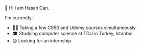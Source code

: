👋 Hi I am Hasan Can.

I'm currently:
- 👨‍💻 Taking a few CS50 and Udemy courses simultaneously.
- 🎓 Studying computer science at TDU in Turkey, Istanbul.
- 😄 Looking for an internship.


<!--
**candizd/candizd** is a ✨ _special_ ✨ repository because its `README.md` (this file) appears on your GitHub profile.

Here are some ideas to get you started:

- 🔭 I’m currently working on ...
- 🌱 I’m currently learning ...
- 👯 I’m looking to collaborate on ...
- 🤔 I’m looking for help with ...
- 💬 Ask me about ...
- 📫 How to reach me: ...
- 😄 Pronouns: ...
- ⚡ Fun fact: ...
-->
